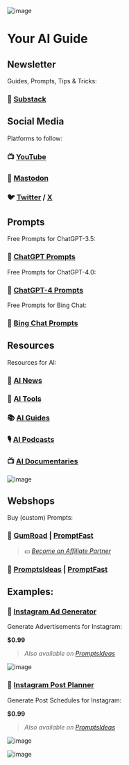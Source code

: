 ![image](https://github.com/cas-van-vliet/cas-van-vliet/assets/146363448/12512d42-e0e2-452a-9d4b-ce683b1cc906)

# Your AI Guide

## Newsletter

Guides, Prompts, Tips & Tricks:

### 📨 [Substack](https://casvanvliet.substack.com)

## Social Media

Platforms to follow:

### 📺 [YouTube](https://www.youtube.com/@promptfast/playlists)

### 🦣 [Mastodon](https://infosec.exchange/casvanvliet)

### 🐦 [Twitter](https://twitter.com/promptfast) / [X](https://twitter.com/promptfast)

## Prompts

Free Prompts for ChatGPT-3.5:

### 💬 [ChatGPT Prompts](https://github.com/cas-van-vliet/chatgpt-prompts)

Free Prompts for ChatGPT-4.0:

### 💬 [ChatGPT-4 Prompts](https://github.com/cas-van-vliet/chatgpt-4-prompts)

Free Prompts for Bing Chat:

### 💬 [Bing Chat Prompts](https://github.com/cas-van-vliet/bing-chat-prompts)

## Resources

Resources for AI:

### 📰 [AI News](https://github.com/cas-van-vliet/ai-news)

### 🔧 [AI Tools](https://github.com/cas-van-vliet/ai-tools)

### 📚 [AI Guides](https://github.com/cas-van-vliet/ai-guides)

### 🎙️ [AI Podcasts](https://github.com/cas-van-vliet/ai-podcasts)

### 📺 [AI Documentaries](https://github.com/cas-van-vliet/ai-documentaries)

![image](https://github.com/cas-van-vliet/cas-van-vliet/assets/146363448/6cbe0452-11a5-4881-a5e3-e7ae733f3e5c)

## Webshops

Buy (custom) Prompts:

### 🏪 [GumRoad](https://promptfast.gumroad.com) | [PromptFast](https://promptfast.gumroad.com)

> 💵 _[Become an Affiliate Partner](https://promptfast.gumroad.com/affiliates)_

### 🏪 [PromptsIdeas](https://promptsideas.com/profile/promptfast) | [PromptFast](https://promptsideas.com/profile/promptfast) 

## Examples:

### 📸 [Instagram Ad Generator](https://promptfast.gumroad.com/l/instagram-advertisement-generator)

Generate Advertisements for Instagram:

**$0.99**

> _Also available on [PromptsIdeas](https://promptsideas.com/prompt/instagram-advertisement-generator)_

![image](https://github.com/cas-van-vliet/cas-van-vliet/assets/146363448/8f9ee07d-0df2-4d41-a283-0a4e804dee27)

### 📸 [Instagram Post Planner](https://promptfast.gumroad.com/l/instagram-post-planner)

Generate Post Schedules for Instagram:

**$0.99**

> _Also available on [PromptsIdeas](https://promptsideas.com/prompt/instagram-post-planner)_

![image](https://github.com/cas-van-vliet/cas-van-vliet/assets/146363448/0b5945b3-29cb-4685-9692-b592c2bfd16b)

![image](https://github.com/cas-van-vliet/chatgpt-prompts/assets/146363448/19f7dc8e-23c1-4160-b6d8-304ab0aaaa5f)

<!---
cas-van-vliet/cas-van-vliet is a ✨ special ✨ repository because its `README.md` (this file) appears on your GitHub profile.
You can click the Preview link to take a look at your changes.
--->
